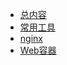 

* [总内容](https://github.com/lgjlife/Java-Study/blob/master/all.md)
* [常用工具](https://github.com/lgjlife/Java-Study/blob/master/util.md)
* [nginx](https://github.com/lgjlife/Java-Study/blob/master/nginx.md)
* [Web容器](https://github.com/lgjlife/Java-Study/blob/master/web-cantainer.md)

